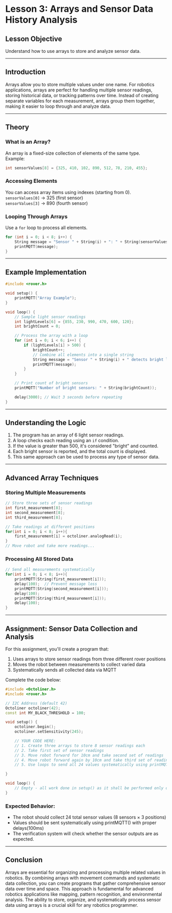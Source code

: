 # **Lesson 3: Arrays and Sensor Data History Analysis**

## **Lesson Objective**

Understand how to use arrays to store and analyze sensor data.

---

## **Introduction**

Arrays allow you to store multiple values under one name. For robotics applications, arrays are perfect for handling multiple sensor readings, storing historical data, or tracking patterns over time. Instead of creating separate variables for each measurement, arrays group them together, making it easier to loop through and analyze data.

---

## **Theory**

### **What is an Array?**

An array is a fixed-size collection of elements of the same type.  
Example:

```cpp
int sensorValues[8] = {325, 410, 102, 890, 512, 78, 210, 455};
```

### **Accessing Elements**

You can access array items using indexes (starting from 0).  
`sensorValues[0]` → 325 (first sensor)  
`sensorValues[3]` → 890 (fourth sensor)

### **Looping Through Arrays**

Use a `for` loop to process all elements.

```cpp
for (int i = 0; i < 8; i++) {
    String message = "Sensor " + String(i) + ": " + String(sensorValues[i]);
    printMQTT(message);
}
```

---

## **Example Implementation**

```cpp
#include <rover.h>

void setup() {
    printMQTT("Array Example");
}

void loop() {
    // Sample light sensor readings
    int lightLevels[6] = {855, 230, 990, 470, 600, 120};
    int brightCount = 0;

    // Process the array with a loop
    for (int i = 0; i < 6; i++) {
        if (lightLevels[i] > 500) {
            brightCount++;
            // Combine all elements into a single string
            String message = "Sensor " + String(i) + " detects bright light";
            printMQTT(message);
        }
    }

    // Print count of bright sensors
    printMQTT("Number of bright sensors: " + String(brightCount));

    delay(3000); // Wait 3 seconds before repeating
}
```

---

## **Understanding the Logic**

1. The program has an array of 6 light sensor readings.
2. A loop checks each reading using an `if` condition.
3. If the value is greater than 500, it's considered "bright" and counted.
4. Each bright sensor is reported, and the total count is displayed.
5. This same approach can be used to process any type of sensor data.

---

## **Advanced Array Techniques**

### **Storing Multiple Measurements**

```cpp
// Store three sets of sensor readings
int first_measurement[8];
int second_measurement[8];
int third_measurement[8];

// Take readings at different positions
for(int i = 0; i < 8; i++){
    first_measurement[i] = octoliner.analogRead(i);
}
// Move robot and take more readings...
```

### **Processing All Stored Data**

```cpp
// Send all measurements systematically
for(int i = 0; i < 8; i++){
    printMQTT(String(first_measurement[i]));
    delay(100);  // Prevent message loss
    printMQTT(String(second_measurement[i]));
    delay(100);
    printMQTT(String(third_measurement[i]));
    delay(100);
}
```

---

## **Assignment: Sensor Data Collection and Analysis**

For this assignment, you'll create a program that:

1. Uses arrays to store sensor readings from three different rover positions
2. Moves the robot between measurements to collect varied data
3. Systematically sends all collected data via MQTT

Complete the code below:

```cpp
#include <Octoliner.h>
#include <rover.h>

// I2C Address (default 42)
Octoliner octoliner(42);
const int MY_BLACK_THRESHOLD = 100;

void setup() {
    octoliner.begin();
    octoliner.setSensitivity(245);

    // YOUR CODE HERE:
    // 1. Create three arrays to store 8 sensor readings each
    // 2. Take first set of sensor readings
    // 3. Move robot forward for 10cm and take second set of readings
    // 4. Move robot forward again by 10cm and take third set of readings
    // 5. Use loops to send all 24 values systematically using printMQTT() with delays(100ms)

}

void loop() {
    // Empty - all work done in setup() as it shall be performed only once
}
```

### **Expected Behavior:**

- The robot should collect 24 total sensor values (8 sensors × 3 positions)
- Values should be sent systematically using printMQTT() with proper delays(100ms)
- The verification system will check whether the sensor outputs are as expected.

---

## **Conclusion**

Arrays are essential for organizing and processing multiple related values in robotics. By combining arrays with movement commands and systematic data collection, you can create programs that gather comprehensive sensor data over time and space. This approach is fundamental for advanced robotics applications like mapping, pattern recognition, and environmental analysis. The ability to store, organize, and systematically process sensor data using arrays is a crucial skill for any robotics programmer.
